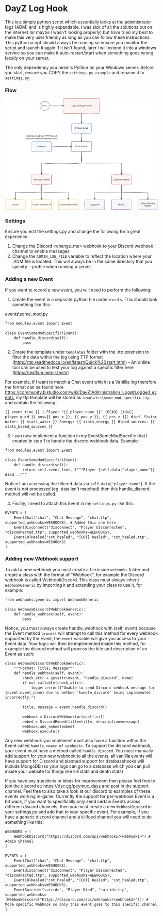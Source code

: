 # DayZ Log Hook

This is a simply python script which essentially looks at the administrator logs (ADM) and is highly expandable. I was sick of all the solutions out on the internet (or maybe I wasn't looking properly) but have tried my best to make this very user friendly as long as you can follow these instructions. This python script should always be running so ensure you monitor the script and launch it again if it isn't found, later I will extend it into a windows service so you can make it auto-restart/start when something goes wrong locally on your server.

The only dependency you need is Python on your Windows server. Before you start, ensure you COPY the `settings.py.example` and rename it to `settings.py`.

### Flow

![flow](event_flow.png)

### Settings

Ensure you edit the settings.py and change the following for a great experience:

1) Change the Discord <change_me> webhook to your Discord webhook channel to enable messages
2) Change the `ADMIN_LOG_FILE` variable to reflect the location where your .ADM file is located. This will always be in the same directory that you specify --profile when running a server.


### Adding a new Event

If you want to record a new event, you will need to perform the following:

1) Create the event in a separate python file under `events`. This should look something like this:

events\some_mod.py
```
from modules.event import Event

class EventSomeModSpecific(Event):
    def handle_discord(self):
        pass
```

2) Create the template under `templates` folder with the .ttp extension to filter the data within the log using TTP format (https://ttp.readthedocs.io/en/latest/Quick%20start.html) - An online tool can be used to test your log against a specific filter here (https://textfsm.nornir.tech/)

For example, if I want to match a Chat event which is a Vanillia log therefore the format can be found here https://community.bistudio.com/wiki/DayZ:Administration_Logs#Logged_events, my ttp template will be stored as `templates\some_mod_specific.ttp` and contain the following:

```
{{ event_time }} | Player "{{ player_name }}" (DEAD) (id={{ player_guid }} pos={{ pos_x }}, {{ pos_y }}, {{ pos_z }}) died. Stats> Water: {{ stats_water }} Energy: {{ stats_energy }} Bleed sources: {{ stats_bleed_sources }}
```

3) I can now implement a function in my EventSomeModSpecific that I created in step 1 to handle the discord webhook data. Example:

```
from modules.event import Event

class EventSomeModSpecific(Event):
    def handle_discord(self):
        return self.event_text, f"""Player {self.data["player_name"]} died..."""
```

Notice I am accessing the filtered data via `self.data["player_name"]`. If the event is not processed (eg. data isn't matched) then this handle_discord method will not be called.

4) Finally, I need to attach this Event in my `settings.py` like this:

```
EVENTS = [
    EventChat("chat", "Chat Message", "chat.ttp", supported_webhooks=WEBHOOKS), # Added this one here
    EventDisconnect("disconnect", "Player Disconnected", "disconnected.ttp", supported_webhooks=WEBHOOKS),
    EventCOTHealed("cot_healed", "[COT] Healed", "cot_healed.ttp", supported_webhooks=WEBHOOKS)
]
```

### Adding new Webhook support

To add a new webhook you must create a file inside `webhooks` folder and create a class with the format of "Webhook<Name>", for example the Discord webhook is called WebhookDiscord. This class must always inherit `WebhookGeneric` by importing it and extending your class to use it, for example:

```
from webhooks.generic import WebhookGeneric

class WebhookDiscord(WebhookGeneric):
    def handle_webhook(self, event):
        pass
```

Notice, you must always create handle_webhook with (self, event) because the Event method `process` will attempt to call this method for every webhook supported by the Event, the `event` variable will give you access to your Event data. Your logic will then be implemented inside this method, for example the discord method will process the title and description of an Event as such:

```
class WebhookDiscord(WebhookGeneric):
    """Format: Title, Message"""
    def handle_webhook(self, event):
        check_attr = getattr(event, "handle_discord", None)
        if not callable(check_attr):
            logger.error(f"Unable to send Discord webhook message for {event.event_name} due to method 'handle_discord' being implemented incorrectly.")

        title, message = event.handle_discord()

        webhook = DiscordWebhook(url=self.url)
        embed = DiscordEmbed(title=title, description=message)
        webhook.add_embed(embed)
        webhook.execute()
```

Any new webhook you implement must also have a function within the Event called `handle_<name of webhook>`. To support the discord webhook, your event must have a method called `handle_discord`. You must manually add support for your new webhook to all the events, all vanillia events will have support for Discord and planned support for databasehooks will include MongoDB (so your logs can go to a database which you can pull inside your website for things like kill stats and death stats)

If you have any questions or ideas for improvement then please feel free to join the discord at: https://dsc.gg/peytnuc_dayz and post in the support channel. Feel free to also take a look at our discord to examples of these events working in-game. Currently the support for per-webhook Event is a bit wack, if you want to specifically only send certain Events across different discord channels, then you must create a new `WebhookDiscord` in your settings.py and add that to your specific event. For example, if you have a generic discord channel and a killfeed channel you will need to do something like this:

```
WEBHOOKS = [
    WebhookDiscord("https://discord.com/api/webhooks/<webhook1>") # Admin Channel
]

EVENTS = [
    EventChat("chat", "Chat Message", "chat.ttp", supported_webhooks=WEBHOOKS),
    EventDisconnect("disconnect", "Player Disconnected", "disconnected.ttp", supported_webhooks=WEBHOOKS),
    EventCOTHealed("cot_healed", "[COT] Healed", "cot_healed.ttp", supported_webhooks=WEBHOOKS),
    EventSuicide("suicide", "Player Died", "suicide.ttp", supported_webhooks=[WebhookDiscord("https://discord.com/api/webhooks/<webhook2>")]) # More specific Webhook so only this event goes to this specific channel
]
```